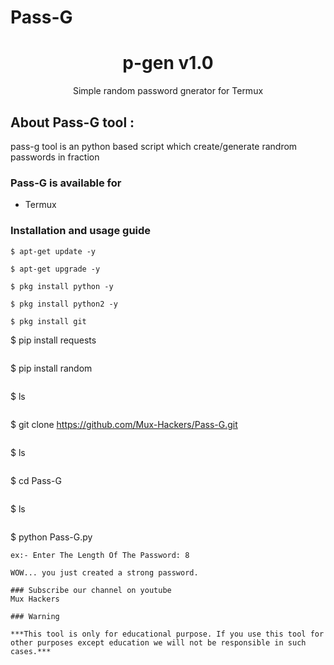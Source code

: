 # Pass-G
<h1 align="center">p-gen v1.0</h1>
<p align="center">
      Simple random password gnerator for Termux
</p>

## About Pass-G tool :

pass-g tool is an python based script which create/generate randrom passwords in fraction

### Pass-G is available for

* Termux

### Installation and usage guide
```
$ apt-get update -y
```
```
$ apt-get upgrade -y
```
```
$ pkg install python -y 
```
```
$ pkg install python2 -y
```
```
$ pkg install git
```
$ pip install requests
```
```
$ pip install random
```
```
$ ls
```
```
$ git clone https://github.com/Mux-Hackers/Pass-G.git
```
```
$ ls
```
```
$ cd Pass-G
```
```
$ ls
```
```
$ python Pass-G.py
```
ex:- Enter The Length Of The Password: 8

WOW... you just created a strong password.

### Subscribe our channel on youtube
Mux Hackers
     
### Warning

***This tool is only for educational purpose. If you use this tool for other purposes except education we will not be responsible in such cases.***

